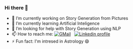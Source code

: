### Hi there 👋

<!--
**VishnuShigi/VishnuShigi** is a ✨ _special_ ✨ repository because its `README.md` (this file) appears on your GitHub profile.

Here are some ideas to get you started:
-->
- 🔭 I’m currently working on Story Generation from Pictures
- 🌱 I’m currently learning Artificial Inteligence
- 🤔 I’m looking for help with Story Generation using NLP
- 📫 How to reach me: <a href="mailto:ssvishnu28shigi@gmail.com" target="_blank">![GMail](https://img.shields.io/badge/Gmail-D14836?style=for-the-badge&logo=gmail&logoColor=white)</a>
&nbsp;
<a href="https://www.linkedin.com/in/vishnu-s-s" target="_blank">![Linkedin profile](https://img.shields.io/badge/LinkedIn-0077B5?style=for-the-badge&logo=linkedin&logoColor=white)</a>
- ⚡ Fun fact: I'm intresed in Astrology :smile:


<!--
Contact me with:

<a href="mailto:ssvishnu28shigi@gmail.com" target="_blank">![GMail](https://img.shields.io/badge/Gmail-D14836?style=for-the-badge&logo=gmail&logoColor=white)</a>
&nbsp;
<a href="https://www.linkedin.com/in/vishnu-s-s" target="_blank">![Linkedin profile](https://img.shields.io/badge/LinkedIn-0077B5?style=for-the-badge&logo=linkedin&logoColor=white)</a>
